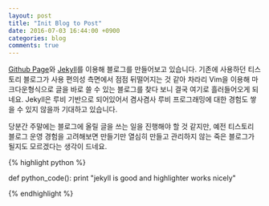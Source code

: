 ```yaml
---
layout: post
title: "Init Blog to Post"
date: 2016-07-03 16:44:00 +0900
categories: blog
comments: true
---
```


[Github Page][github-page]와 [Jekyll][jekyll]를 이용해 블로그를 만들어보고 있습니다. 기존에 사용하던 티스토리 블로그가 사용 편의성 측면에서 점점 뒤떨어지는 것 같아 차라리 Vim을 이용해 마크다운형식으로 글을 바로 쓸 수 있는 블로그를 찾다 보니 결국 여기로 흘러들어오게 되네요. Jekyll은 루비 기반으로 되어있어서 겸사겸사 루비 프로그래밍에 대한 경험도 쌓을 수 있지 않을까 기대하고 있습니다. 

당분간 주말에는 블로그에 올릴 글을 쓰는 일을 진행해야 할 것 같지만, 예전 티스토리 블로그 운영 경험을 고려해보면 만들기만 열심히 만들고 관리하지 않는 죽은 블로그가 될지도 모르겠다는 생각이 드네요.

{% highlight python %}

def python_code():
    print "jekyll is good and highlighter works nicely"

{% endhighlight %}

[github-page]: https://pages.github.com/
[jekyll]: https://jekyllrb.com/
